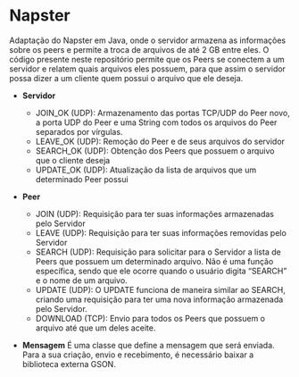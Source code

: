 # Napster
Adaptação do Napster em Java, onde o servidor armazena as informações sobre os peers e permite a troca de arquivos de até 2 GB entre eles.
O código presente neste repositório permite que os Peers se conectem a um servidor e relatem quais arquivos eles possuem, para que assim o servidor possa dizer a um cliente quem possui o arquivo que ele deseja.

- **Servidor**
  - JOIN_OK (UDP): Armazenamento das portas TCP/UDP do Peer novo, a porta UDP do Peer e uma String com todos os arquivos do Peer separados por vírgulas.
  - LEAVE_OK (UDP): Remoção do Peer e de seus arquivos do servidor
  - SEARCH_OK (UDP): Obtenção dos Peers que possuem o arquivo que o cliente deseja 
  - UPDATE_OK (UDP): Atualização da lista de arquivos que um determinado Peer possui

- **Peer**
  - JOIN (UDP): Requisição para ter suas informações armazenadas pelo Servidor
  - LEAVE (UDP): Requisição para ter suas informações removidas pelo Servidor
  - SEARCH (UDP): Requisição para solicitar para o Servidor a lista de Peers que possuem um determinado arquivo. Não é uma função específica, sendo que ele ocorre quando o usuário digita “SEARCH” e o nome de um arquivo. 
  - UPDATE (UDP): O UPDATE funciona de maneira similar ao SEARCH, criando uma requisição para ter uma nova informação armazenada pelo Servidor. 
  - DOWNLOAD (TCP): Envio para todos os Peers que possuem o arquivo até que um deles aceite.

- **Mensagem**
  É uma classe que define a mensagem que será enviada. Para a sua criação, envio e recebimento, é necessário baixar a biblioteca externa GSON.
